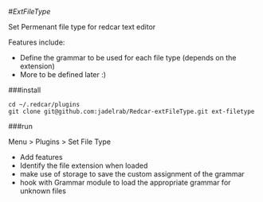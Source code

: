 #_ExtFileType_

Set Permenant file type for redcar text editor

Features include:

 - Define the grammar to be used for each file type (depends on the extension)
 - More to be defined later :)

###install

    cd ~/.redcar/plugins
    git clone git@github.com:jadelrab/Redcar-extFileType.git ext-filetype

###run

Menu > Plugins > Set File Type

 - Add features
 - Identify the file extension when loaded
 - make use of storage to save the custom assignment of the grammar
 - hook with Grammar module to load the appropriate grammar for unknown files 

